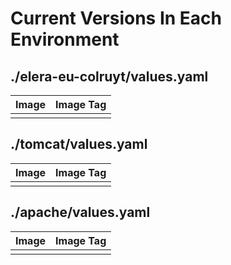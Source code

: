 # Current Versions In Each Environment
## ./elera-eu-colruyt/values.yaml
| Image | Image Tag |
|-------|-----------|
|  |  |
## ./tomcat/values.yaml
| Image | Image Tag |
|-------|-----------|
|  |  |
## ./apache/values.yaml
| Image | Image Tag |
|-------|-----------|
|  |  |
